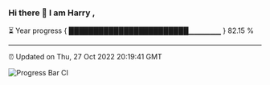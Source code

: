 ### Hi there 👋 I am Harry , 

⏳ Year progress { ████████████████████████▁▁▁▁▁▁ } 82.15 %

---

⏰ Updated on Thu, 27 Oct 2022 20:19:41 GMT

![Progress Bar CI](https://github.com/duykhang68/duykhang68/workflows/Progress%20Bar%20CI/badge.svg)
